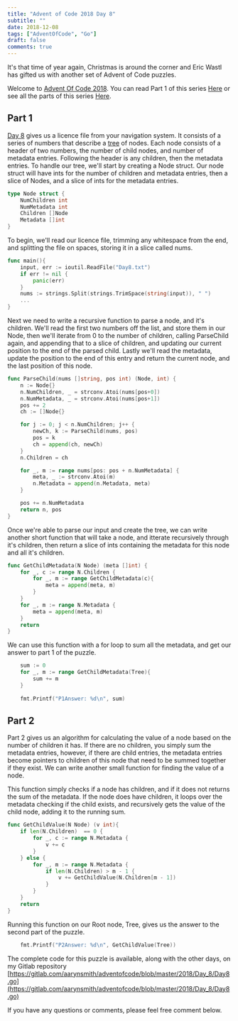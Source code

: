 ```yaml
---
title: "Advent of Code 2018 Day 8"
subtitle: ""
date: 2018-12-08
tags: ["AdventOfCode", "Go"]
draft: false
comments: true
---
```


It's that time of year again, Christmas is around the corner and Eric Wastl has gifted us with another set of Advent of Code puzzles.
<!--more-->
Welcome to [Advent Of Code 2018](https://adventofcode.com/2018/). You can read Part 1 of this series [Here](/blog/advent-of-code-2018-day-1/) or see all the parts of this series [Here](/tags/adventofcode/).
 
## Part 1

[Day 8](https://adventofcode.com/2018/day/8) gives us a licence file from your navigation system. It consists of a series of numbers that describe a [tree](https://en.wikipedia.org/wiki/Tree_(data_structure)) of nodes. Each node consists of a header of two numbers, the number of child nodes, and number of metadata entries. Following the header is any children, then the metadata entries. To handle our tree, we'll start by creating a Node struct. Our node struct will have ints for the number of children and metadata entries, then a slice of Nodes, and a slice of ints for the metadata entries.

```go
type Node struct {
	NumChildren int
	NumMetadata int
	Children []Node
	Metadata []int
}
```

To begin, we'll read our licence file, trimming any whitespace from the end, and splitting the file on spaces, storing it in a slice called nums.

```go
func main(){
	input, err := ioutil.ReadFile("Day8.txt")
	if err != nil {
		panic(err)
	}
	nums := strings.Split(strings.TrimSpace(string(input)), " ")
    ...
}
```

Next we need to write a recursive function to parse a node, and it's children. We'll read the first two numbers off the list, and store them in our Node, then we'll iterate from 0 to the number of children, calling ParseChild again, and appending that to a slice of children, and updating our current position to the end of the parsed child. Lastly we'll read the metadata, update the position to the end of this entry and return the current node, and the last position of this node.

```go
func ParseChild(nums []string, pos int) (Node, int) {
	n := Node{}
	n.NumChildren, _ = strconv.Atoi(nums[pos+0])
	n.NumMetadata, _ = strconv.Atoi(nums[pos+1])
	pos += 2
	ch := []Node{}

	for j := 0; j < n.NumChildren; j++ {
		newCh, k := ParseChild(nums, pos)
		pos = k
		ch = append(ch, newCh)
	}
	n.Children = ch

	for _, m := range nums[pos: pos + n.NumMetadata] {
		meta, _ := strconv.Atoi(m)
		n.Metadata = append(n.Metadata, meta)
	}

	pos += n.NumMetadata
	return n, pos
}
```

Once we're able to parse our input and create the tree, we can write another short function that will take a node, and itterate recursively through it's children, then return a slice of ints containing the metadata for this node and all it's children.

```go
func GetChildMetadata(N Node) (meta []int) {
	for _, c := range N.Children {
		for _, m := range GetChildMetadata(c){
			meta = append(meta, m)
		}
	}
	for _, m := range N.Metadata {
		meta = append(meta, m)
	}
	return
}
```

We can use this function with a for loop to sum all the metadata, and get our answer to part 1 of the puzzle.

```go
	sum := 0
	for _, m := range GetChildMetadata(Tree){
		sum += m
    }
    
   	fmt.Printf("P1Answer: %d\n", sum)
```

## Part 2

Part 2 gives us an algorithm for calculating the value of a node based on the number of children it has. If there are no children, you simply sum the metadata entries, however, if there are child entries, the metadata entries become pointers to children of this node that need to be summed together if they exist. We can write another small function for finding the value of a node.

This function simply checks if a node has children, and if it does not returns the sum of the metadata. If the node does have children, it loops over the metadata checking if the child exists, and recursively gets the value of the child node, adding it to the running sum.

```go 
func GetChildValue(N Node) (v int){
	if len(N.Children)  == 0 {
		for _, c := range N.Metadata {
			v += c
		}
	} else {
		for _, m := range N.Metadata {
			if len(N.Children) > m - 1 {
				v += GetChildValue(N.Children[m - 1])
			}
		}
	}
	return
}
```

Running this function on our Root node, Tree, gives us the answer to the second part of the puzzle.

```go
	fmt.Printf("P2Answer: %d\n", GetChildValue(Tree))
```


The complete code for this puzzle is available, along with the other days, on my Gitlab repository [https://gitlab.com/aarynsmith/adventofcode/blob/master/2018/Day_8/Day8.go](https://gitlab.com/aarynsmith/adventofcode/blob/master/2018/Day_8/Day8.go)

If you have any questions or comments, please feel free comment below.
